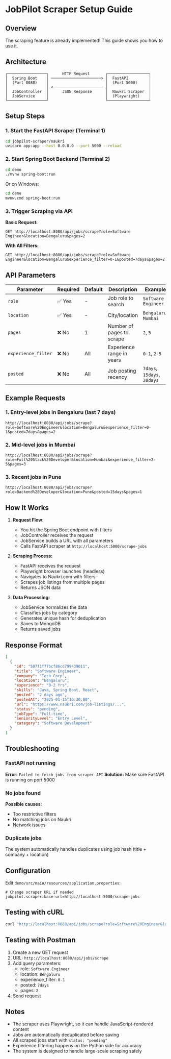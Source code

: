 # JobPilot Scraper Setup Guide

## Overview
The scraping feature is already implemented! This guide shows you how to use it.

## Architecture
```
┌─────────────────┐      HTTP Request       ┌──────────────────┐
│  Spring Boot    │ ──────────────────────> │  FastAPI         │
│  (Port 8080)    │                         │  (Port 5000)     │
│                 │ <────────────────────── │                  │
│  JobController  │      JSON Response      │  Naukri Scraper  │
│  JobService     │                         │  (Playwright)    │
└─────────────────┘                         └──────────────────┘
```

## Setup Steps

### 1. Start the FastAPI Scraper (Terminal 1)
```bash
cd jobpilot-scraper/naukri
uvicorn app:app --host 0.0.0.0 --port 5000 --reload
```

### 2. Start Spring Boot Backend (Terminal 2)
```bash
cd demo
./mvnw spring-boot:run
```
Or on Windows:
```bash
cd demo
mvnw.cmd spring-boot:run
```

### 3. Trigger Scraping via API

**Basic Request:**
```
GET http://localhost:8080/api/jobs/scrape?role=Software Engineer&location=Bengaluru&pages=2
```

**With All Filters:**
```
GET http://localhost:8080/api/jobs/scrape?role=Software Engineer&location=Bengaluru&experience_filter=0-1&posted=7days&pages=2
```

## API Parameters

| Parameter | Required | Default | Description | Example |
|-----------|----------|---------|-------------|---------|
| `role` | ✅ Yes | - | Job role to search | `Software Engineer` |
| `location` | ✅ Yes | - | City/location | `Bengaluru`, `Mumbai` |
| `pages` | ❌ No | 1 | Number of pages to scrape | `2`, `5` |
| `experience_filter` | ❌ No | All | Experience range in years | `0-1`, `2-5` |
| `posted` | ❌ No | All | Job posting recency | `7days`, `15days`, `30days` |

## Example Requests

### 1. Entry-level jobs in Bengaluru (last 7 days)
```
http://localhost:8080/api/jobs/scrape?role=Software%20Engineer&location=Bengaluru&experience_filter=0-1&posted=7days&pages=2
```

### 2. Mid-level jobs in Mumbai
```
http://localhost:8080/api/jobs/scrape?role=Full%20Stack%20Developer&location=Mumbai&experience_filter=2-5&pages=3
```

### 3. Recent jobs in Pune
```
http://localhost:8080/api/jobs/scrape?role=Backend%20Developer&location=Pune&posted=15days&pages=1
```

## How It Works

1. **Request Flow:**
   - You hit the Spring Boot endpoint with filters
   - JobController receives the request
   - JobService builds a URL with all parameters
   - Calls FastAPI scraper at `http://localhost:5000/scrape-jobs`

2. **Scraping Process:**
   - FastAPI receives the request
   - Playwright browser launches (headless)
   - Navigates to Naukri.com with filters
   - Scrapes job listings from multiple pages
   - Returns JSON data

3. **Data Processing:**
   - JobService normalizes the data
   - Classifies jobs by category
   - Generates unique hash for deduplication
   - Saves to MongoDB
   - Returns saved jobs

## Response Format

```json
[
  {
    "id": "507f1f77bcf86cd799439011",
    "title": "Software Engineer",
    "company": "Tech Corp",
    "location": "Bengaluru",
    "experience": "0-2 Yrs",
    "skills": "Java, Spring Boot, React",
    "posted": "2 days ago",
    "postedAt": "2025-01-15T10:30:00",
    "url": "https://www.naukri.com/job-listings/...",
    "status": "pending",
    "jobType": "Full-time",
    "seniorityLevel": "Entry Level",
    "category": "Software Development"
  }
]
```

## Troubleshooting

### FastAPI not running
**Error:** `Failed to fetch jobs from scraper API`
**Solution:** Make sure FastAPI is running on port 5000

### No jobs found
**Possible causes:**
- Too restrictive filters
- No matching jobs on Naukri
- Network issues

### Duplicate jobs
The system automatically handles duplicates using job hash (title + company + location)

## Configuration

Edit `demo/src/main/resources/application.properties`:
```properties
# Change scraper URL if needed
jobpilot.scraper.base-url=http://localhost:5000/scrape-jobs
```

## Testing with cURL

```bash
curl "http://localhost:8080/api/jobs/scrape?role=Software%20Engineer&location=Bengaluru&experience_filter=0-1&posted=7days&pages=2"
```

## Testing with Postman

1. Create a new GET request
2. URL: `http://localhost:8080/api/jobs/scrape`
3. Add query parameters:
   - role: `Software Engineer`
   - location: `Bengaluru`
   - experience_filter: `0-1`
   - posted: `7days`
   - pages: `2`
4. Send request

## Notes

- The scraper uses Playwright, so it can handle JavaScript-rendered content
- Jobs are automatically deduplicated before saving
- All scraped jobs start with `status: "pending"`
- Experience filtering happens on the Python side for accuracy
- The system is designed to handle large-scale scraping safely